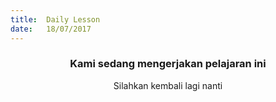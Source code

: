 ```yaml
---
title:  Daily Lesson
date:   18/07/2017
---
```


### <center>Kami sedang mengerjakan pelajaran ini</center>
<center>Silahkan kembali lagi nanti</center>